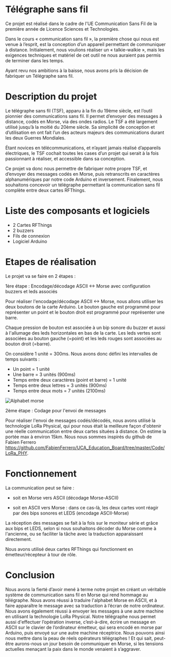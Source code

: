 # Télégraphe sans fil

Ce projet est réalisé dans le cadre de l'UE Communication Sans Fil de la première année de Licence Sciences et Technologies.

Dans le cours « communication sans fil », la première chose qui nous est venue à l’esprit, est la conception d’un appareil permettant de communiquer à distance. Initialement, nous voulions réaliser un « talkie-walkie », mais les exigences techniques et matériel de cet outil ne nous auraient pas permis de terminer dans les temps.

Ayant revu nos ambitions à la baisse, nous avons pris la décision de fabriquer un Télégraphe sans fil.

# Description du projet

Le télégraphe sans fil (TSF), apparu à la fin du 19ème siècle, est l’outil pionnier des communications sans fil.
Il permet d’envoyer des messages à distance, codés en Morse, via des ondes radios. Le TSF a été largement utilisé jusqu’à la moitié du 20ème siècle. Sa simplicité de conception et d’utilisation en ont fait l’un des acteurs majeurs des communications durant les deux Guerres Mondiales.

Étant novices en télécommunications, et n’ayant jamais réalisé d’appareils électriques, le TSF cochait toutes les cases d’un projet qui serait à la fois passionnant à réaliser, et accessible dans sa conception.

Ce projet va donc nous permettre de fabriquer notre propre TSF, et d’envoyer des messages codés en Morse, puis retranscrits en caractères alphanumériques par notre code Arduino et inversement. Finalement, nous souhaitons concevoir un télégraphe permettant la communication sans fil complète entre deux cartes RFThings.

# Liste des composants et logiciels

-	2 Cartes RFThings
-	2 buzzers
-	Fils de connexion
-	Logiciel Arduino

# Etapes de réalisation

Le projet va se faire en 2 étapes :

1ère étape : Encodage/décodage ASCII <-> Morse avec configuration buzzers et leds associés

Pour réaliser l'encodage/décodage ASCII <-> Morse, nous allons utiliser les deux boutons de la carte Arduino. Le bouton gauche est programmé pour représenter un point et le bouton droit est programmé pour représenter une barre.

Chaque pression de bouton est associée à un bip sonore du buzzer et aussi à l'allumage des leds horizontales en bas de la carte. Les leds vertes sont associées au bouton gauche (=point) et les leds rouges sont associées au bouton droit (=barre).

On considère 1 unité = 300ms. Nous avons donc défini les intervalles de temps suivants : 

  - Un point = 1 unité
  - Une barre = 3 unités (900ms)
  - Temps entre deux caractères (point et barre) = 1 unité
  - Temps entre deux lettres = 3 unités (900ms)
  - Temps entre deux mots = 7 unités (2100ms)

![Alphabet morse](https://user-images.githubusercontent.com/103073162/170978607-f6b5ffa1-59f9-4226-8ad4-e3102871feed.jpeg)

2ème étape : Codage pour l'envoi de messages

Pour réaliser l'envoi de messages codés/décodés, nous avons utilisé la technologie LoRa Physical, qui pour nous était la meilleure façon d'obtenir une réelle communication entre deux cartes situées à distance. On estime la portée max à environ 15km. Nous nous sommes inspirés du github de Fabien Ferrero https://github.com/FabienFerrero/UCA_Education_Board/tree/master/Code/LoRa_PHY.

# Fonctionnement

La communication peut se faire :

- soit en Morse vers ASCII (décodage Morse-ASCII)

- soit en ASCII vers Morse : dans ce cas-là, les deux cartes vont réagir par des bips sonores et LEDS (encodage ASCII-Morse)

La réception des messages se fait à la fois sur le moniteur série et grâce aux bips et LEDS, selon si nous souhaitons décoder du Morse comme à l'ancienne, ou se faciliter la tâche avec la traduction apparaissant directement.

Nous avons utilisé deux cartes RFThings qui fonctionnent en émetteur/récepteur à tour de rôle.

# Conclusion

Nous avons la fierté d’avoir mené à terme notre projet en créant un véritable système de communication sans fil en Morse qui rend hommage au télégraphe. 
Nous avons réussi à traduire l'alphabet Morse en ASCII, et à faire apparaître le message avec sa traduction à l’écran de notre ordinateur. Nous avons également réussi à envoyer les messages à une autre machine en utilisant la technologie LoRa Physical.
Notre télégraphe nous permet aussi d'effectuer l’opération inverse, c’est-à-dire, écrire un message en ASCII sur le clavier de l’ordinateur émetteur, qui sera encodé en morse par Arduino, puis envoyé sur une autre machine réceptrice. 
Nous pouvons ainsi nous mettre dans la peau de réels opérateurs télégraphes ! Et qui sait, peut-être aurons-nous un jour besoin de communiquer en Morse, si les tensions actuelles menaçant la paix dans le monde venaient à s’aggraver.
